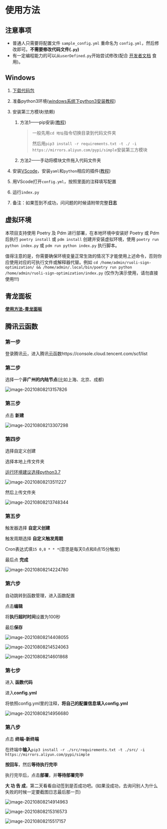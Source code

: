 # 使用方法

## 注意事项

* 普通人只需要将配置文件 `sample_config.yml` 重命名为 `config.yml`，然后修改即可。**不需要修改代码文件(`.py`)**
* 有一定编程能力的可以从`userDefined.py`开始尝试修改(配合 [开发者文档](开发者文档.md) 食用)。

## Windows

1. [下载代码包](https://github.com/IceTiki/ruoli-sign-optimization/archive/refs/heads/master.zip)

2. 准备python3环境([windows系统下python3安装教程](https://moe.best/baidu/?知乎%20windows系统怎么安装python3))

3. 安装第三方模块(依赖)

   1. 方法1——pip安装([教程](https://moe.best/baidu/?怎么用pip指令安装requirement.txt))

      > 一般先用```cd 地址```指令切换目录到代码文件夹
      >
      > 然后用```pip3 install -r requirements.txt -t ./ -i https://mirrors.aliyun.com/pypi/simple```安装第三方模块

   2. 方法2——手动将模块文件拖入代码文件夹

4. 安装[VScode](https://code.visualstudio.com/Download)，安装```yaml```和```python```相应的插件([教程](https://moe.best/baidu/?怎么安装vscode插件))

5. 用VScode打开```config.yml```，按照里面的注释填写配置

6. 运行```index.py```

7. 备注：如果签到不成功，问问题的时候请附带完整**日志**

## 虚拟环境

本项目支持使用 Poetry 及 Pdm 进行部署，在本地环境中安装好 Poetry 或 Pdm 后执行 `poetry install` 或 `pdm install` 创建并安装虚拟环境，使用 `poetry run python index.py` 或 `pdm run python index.py` 执行脚本。

值得注意的是，你需要确保环境变量正常生效的情况下才能使用上述命令，否则你应使用对应的可执行文件或解释器代替。例如 `cd /home/admin/ruoli-sign-optimization/ && /home/admin/.local/bin/poetry run python /home/admin/ruoli-sign-optimization/index.py` (仅作为演示使用，请勿直接使用!!!)

## 青龙面板

**[使用方法-青龙面板](使用方法-青龙面板.md)**

## 腾讯云函数

### 第一步

登录腾讯云，进入腾讯云函数https://console.cloud.tencent.com/scf/list

### 第二步

选择一个**非广州的内陆节点**(比如上海、北京、成都)

![image-20210808213157826](使用方法.assets/image-20210808213157826.png)

### 第三步

点击 **新建**

![image-20210808213307298](使用方法.assets/image-20210808213307298.png)

### 第四步

选择自定义创建

选择本地上传文件夹

<u>运行环境建议选择python3.7</u>

![image-20210808213511227](使用方法.assets/image-20210808213511227.png)

然后上传文件夹

![image-20210808213748344](使用方法.assets/image-20210808213748344.png)

### 第五步

触发器选择 **自定义创建**

触发周期选择 **自定义触发周期**

Cron表达式填```15 0,8 * * *```(意思是每天0点和8点15分触发)

最后点 **完成**

![image-20210808214224780](使用方法.assets/image-20210808214224780.png)

### 第六步

自动跳转到函数管理，进入函数配置

点击**编辑**

将**执行超时时间**设置为100秒

最后**保存**

![image-20210808214408055](使用方法.assets/image-20210808214408055.png)

![image-20210808214524063](使用方法.assets/image-20210808214524063.png)

![image-20210808214601868](使用方法.assets/image-20210808214601868.png)

### 第七步

进入 **函数代码**

进入**config.yml**

将依照config.yml里的注释，**将自己的配置信息填入config.yml**

![image-20210808214956680](使用方法.assets/image-20210808214956680.png)

### 第八步

点击 **终端-新终端**

在终端中**输入**```pip3 install -r ./src/requirements.txt -t ./src/ -i https://mirrors.aliyun.com/pypi/simple```

**按回车**，然后**等待执行完毕**

执行完毕后，点击**部署**，并**等待部署完毕**

**大 功 告 成**，第二天看看自动签到是否成功吧。(如果没成功，去询问别人为什么失败的时候一定要截图日志最后那一页)

![image-20210808214914963](使用方法.assets/image-20210808214914963.png)

![image-20210808215316573](使用方法.assets/image-20210808215316573.png)

![image-20210808215517157](使用方法.assets/image-20210808215517157.png)


